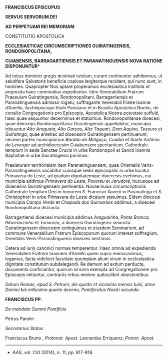 **FRANCISCUS EPISCOPUS**

**SERVUS SERVORUM DEI**

**AD PERPETUAM REI MEMORIAM**

CONSTITUTIO APOSTOLICA

**ECCLESIASTICAE CIRCUMSCRIPTIONES GUIRATINGENSIS, RONDONOPOLITANA,**

**CUIABENSIS, BARRAGARTIENSIS ET PARANATINGUENSIS NOVA RATIONE DISPONUNTUR***

Ad totius dominici gregis destinati tutelam, curam continenter adhibemus, ut salutifera Salvatoris beneficia copiose largiterque recidant, qui nunc sunt, in homines. Quapropter Nos aptare properamus ecclesiastica instituta ut proposita haec commodius expediantur. Ideo Venerabilium Fratrum Praesulum Guiratingensis, Rondonopolitani, Barragartiensis et Paranatinguensis admisso rogatu, suffragante Venerabili Fratre Ioanne d’Aniello, Archiepiscopo titulo Paestano et in Brasilia Apostolico Nuntio, de consilio Congregationis pro Episcopis, Apostolica Nostra potestate suffulti, haec quae sequuntur decernimus et statuimus. Rondonopolitanae dioecesi, quae deinceps Rondonopolitana-Guiratingensis appellabitur, municipia tribuuntur *Alto Araguaia, Alto Garças, Alto Taquari, Dom Aquino, Tesouro* et *Guiratinga*, quae antehac ad dioecesim Guiratingensem pertinuerunt, necnon partes municipiorum *Bardão do Melgaço, Cuiabá* et *Santo Antônio do Leverger* ad archidioecesim Cuiabensem spectantium. Cathedrale templum in aede Sanctae Crucis in urbe Rondonopoli et Sancti Ioannis Baptistae in urbe Guiratingensi ponimus.

Praelaturam territorialem item Paranatinguensem, quae Orientalis Veris-Paranatinguensis vocabitur cuiusque sedis episcopalis in urbe locatur Primavera do Leste, ad gradum dignitatemque dioecesis evehimus, cui municipia addimus *Primavera do Leste*, *Poxoréu* et *Jarudoré*, hucusque ad dioecesim Guiratingensem pertinentia. Novae huius circumcriptionis Cathedrale templum Deo in honorem S. Francisci Xaverii in Paranatinga et S. Christophori in urbe Primavera do Leste dicatum statuimus. Eidem dioecesi municipia *Campo Verde* et *Chapada dos Guimarães* addimus, a dioecesi Rondonopolitana distracta.

Barragartiensi dioecesi municipia addimus *Araguainha, Ponte Branca, Ribeirãozinho* et *Torixoréu*, a dioecesi Guiratingensi seiuncta. Guiratingensem dioecesim extinguimus et eiusdem Seminarium, ad commune Venerabilium Fratrum Episcoporum quorum interest suffragium, Orientalis Veris-Paranatinguensi dioecesi nectimus.

Cetera ad iuris canonici normas temperentur. Haec omnia ad expedienda Venerabilem Fratrem Ioannem d’Aniello quem supra memoravimus, legamus, facta videlicet facultate quempiam alium virum in ecclesiastica dignitate constitutum subdelegandi. Re demum ad exitum perducta, documenta conficiantur, quorum sincera exempla ad Congregationem pro Episcopis mittantur, contrariis rebus minime quibuslibet obsistentibus.

*Datum Romae, apud S. Petrum, die quinto et vicesimo mensis Iunii, anno Domini bis millesimo quarto decimo, Pontificatus Nostri secundo.*

**FRANCISCUS PP.**

*De mandato Summi Pontificis*

Petrus Parolin

*Secretarius Status*

Franciscus Bruno *, Protonot. Apost.* Leonardus Erriquenz, *Proton. Apost.*

* * *

* *AAS*, vol. CVI (2014), n. 11, pp. 817-818.
